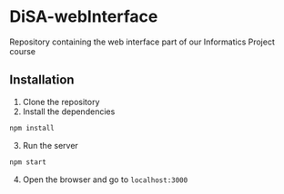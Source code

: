 # DiSA-webInterface
Repository containing the web interface part of our Informatics Project course


## Installation
1. Clone the repository
2. Install the dependencies
```bash
npm install
```
3. Run the server
```bash
npm start
```
4. Open the browser and go to `localhost:3000`
